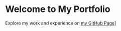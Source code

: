 # Welcome to My Portfolio

Explore my work and experience on [my GitHub Page](https://swathypt.github.io/)]

